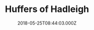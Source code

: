 ---
date: 2018-05-25T08:44:03.000Z
title: Huffers of Hadleigh
latitude: 52.044768970680046
longitude: 0.9528065517153052
category: checkin
---